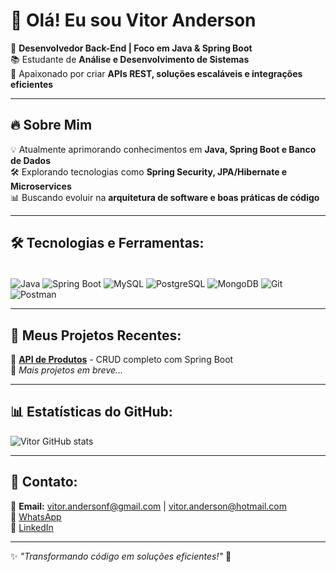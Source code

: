 # 👋 Olá! Eu sou Vitor Anderson 

🎯 **Desenvolvedor Back-End | Foco em Java & Spring Boot**  
📚 Estudante de **Análise e Desenvolvimento de Sistemas**  
🚀 Apaixonado por criar **APIs REST, soluções escaláveis e integrações eficientes**  

---

## 🔥 Sobre Mim
💡 Atualmente aprimorando conhecimentos em **Java, Spring Boot e Banco de Dados**  
🛠️ Explorando tecnologias como **Spring Security, JPA/Hibernate e Microservices**  
📊 Buscando evoluir na **arquitetura de software e boas práticas de código**  

---

## 🛠 Tecnologias e Ferramentas:
<div style="display: inline_block"><br/>
  <img align="center" alt="Java" src="https://img.shields.io/badge/Java-ED8B00?style=for-the-badge&logo=openjdk&logoColor=white">
  <img align="center" alt="Spring Boot" src="https://img.shields.io/badge/Spring_Boot-6DB33F?style=for-the-badge&logo=spring&logoColor=white">
  <img align="center" alt="MySQL" src="https://img.shields.io/badge/MySQL-005C84?style=for-the-badge&logo=mysql&logoColor=white">
  <img align="center" alt="PostgreSQL" src="https://img.shields.io/badge/PostgreSQL-316192?style=for-the-badge&logo=postgresql&logoColor=white">
  <img align="center" alt="MongoDB" src="https://img.shields.io/badge/MongoDB-4EA94B?style=for-the-badge&logo=mongodb&logoColor=white">
  <img align="center" alt="Git" src="https://img.shields.io/badge/Git-F05032?style=for-the-badge&logo=git&logoColor=white">
  <img align="center" alt="Postman" src="https://img.shields.io/badge/Postman-FF6C37?style=for-the-badge&logo=postman&logoColor=white">
</div>

---

## 📌 Meus Projetos Recentes:
🔹 **[API de Produtos](https://github.com/SEU-USUARIO/api-produtos)** - CRUD completo com Spring Boot  
🔹 *Mais projetos em breve...*  

---

## 📊 Estatísticas do GitHub:
![Vitor GitHub stats](https://github-readme-stats.vercel.app/api?username=VitorAnderson&show_icons=true&theme=dracula)

---

## 📩 Contato:
📧 **Email:** vitor.andersonf@gmail.com | vitor.anderson@hotmail.com  
📱 [WhatsApp](https://wa.me//5511956654601?text=Ola%20Vitor)  
👔 [LinkedIn](https://www.linkedin.com/in/vitor-anderson-38aa9a26b/)  

---

✨ *"Transformando código em soluções eficientes!"* 🚀  
